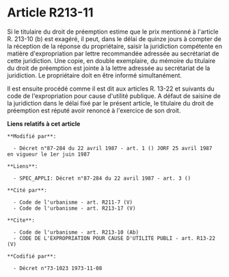 # Article R213-11

Si le titulaire du droit de préemption estime que le prix mentionné à l'article R. 213-10 (b) est exagéré, il peut, dans le
délai de quinze jours à compter de la réception de la réponse du propriétaire, saisir la juridiction compétente en matière
d'expropriation par lettre recommandée adressée au secrétariat de cette juridiction. Une copie, en double exemplaire, du
mémoire du titulaire du droit de préemption est jointe à la lettre adressée au secrétariat de la juridiction. Le propriétaire
doit en être informé simultanément.

Il est ensuite procédé comme il est dit aux articles R. 13-22 et suivants du code de l'expropriation pour cause d'utilité
publique.    A défaut de saisine de la juridiction dans le délai fixé par le présent article, le titulaire du droit de
préemption est réputé avoir renoncé à l'exercice de son droit.

**Liens relatifs à cet article**

	**Modifié par**:

	  - Décret n°87-284 du 22 avril 1987 - art. 1 () JORF 25 avril 1987   en vigueur le 1er juin 1987

	**Liens**:

	  - SPEC_APPLI: Décret n°87-284 du 22 avril 1987 - art. 3 ()

	**Cité par**:

	  - Code de l'urbanisme - art. R211-7 (V)
	  - Code de l'urbanisme - art. R213-17 (V)

	**Cite**:

	  - Code de l'urbanisme - art. R213-10 (Ab)
	  - CODE DE L'EXPROPRIATION POUR CAUSE D'UTILITE PUBLI - art. R13-22 (V)

	**Codifié par**:

	  - Décret n°73-1023 1973-11-08
